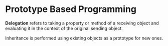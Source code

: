 # Prototype Based Programming 
**Delegation** refers to taking a property or method of a receiving object and evaluating it in the context of the original sending object. 

Inheritance is performed using existing objects as a prototype for new ones.
